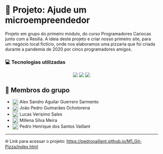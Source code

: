 # 🍕 Projeto: Ajude um microempreendedor
Projeto em grupo do primeiro módulo, do curso Programadores Cariocas junto com a Resilia. A ideia deste projeto e criar nosso primeiro site, para um negócio local fictício, onde nos elaboramos uma pizzaria que foi criada durante a pandemia de 2020 por cinco programadores amigos. 

### 💻 Tecnologias utilizadas
<div align="center" style="display: inline_block">
<img align="center" src="https://img.shields.io/static/v1?style=for-the-badge&message=HTML5&color=E34F26&logo=HTML5&logoColor=FFFFFF&label=">
<img align="center" src="https://img.shields.io/static/v1?style=for-the-badge&message=CSS3&color=1572B6&logo=CSS3&logoColor=FFFFFF&label=">
<img align="center" src="https://img.shields.io/badge/JavaScript-F7DF1E?style=for-the-badge&logo=javascript&logoColor=black">
</div>

## 👥 Membros do grupo
* <a href="https://github.com/AlexProgramadorS"><img align="center" height="20" width="20" src="https://cdn.jsdelivr.net/gh/devicons/devicon/icons/github/github-original.svg"><a> Alex Sandro Aguilar Guerrero Sarmento
* <a href="https://github.com/JoaoOcho"><img align="center" height="20" width="20" src="https://cdn.jsdelivr.net/gh/devicons/devicon/icons/github/github-original.svg"><a> João Pedro Guimarães Ochotorena
* <a href="https://github.com/JoaoOcho"><img align="center" height="20" width="20" src="https://cdn.jsdelivr.net/gh/devicons/devicon/icons/github/github-original.svg"><a> Lucas Verisimo Sales
* <a href="https://github.com/millenameira"><img align="center" height="20" width="20" src="https://cdn.jsdelivr.net/gh/devicons/devicon/icons/github/github-original.svg"><a> Millena Silva Meira
* <a href="https://github.com/PedroVaillant"><img align="center" height="20" width="20" src="https://cdn.jsdelivr.net/gh/devicons/devicon/icons/github/github-original.svg"><a> Pedro Henrique dos Santos Vaillant


---          
🌐 Link para acessar o projeto: https://pedrovaillant.github.io/M1_Git-Pizza/index.html
